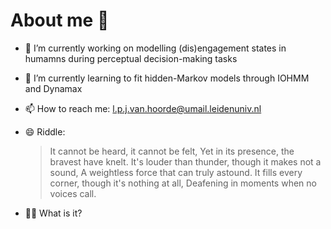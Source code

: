 # About me 👋

- 🔭 I’m currently working on modelling (dis)engagement states in humamns during perceptual decision-making tasks 
- 🌱 I’m currently learning to fit hidden-Markov models through IOHMM and Dynamax
- 📫 How to reach me: l.p.j.van.hoorde@umail.leidenuniv.nl

- 😄 Riddle:
  > It cannot be heard, it cannot be felt,
Yet in its presence, the bravest have knelt.
It's louder than thunder, though it makes not a sound,
A weightless force that can truly astound.
It fills every corner, though it's nothing at all,
Deafening in moments when no voices call.
- 🕵️‍♂️ What is it?

